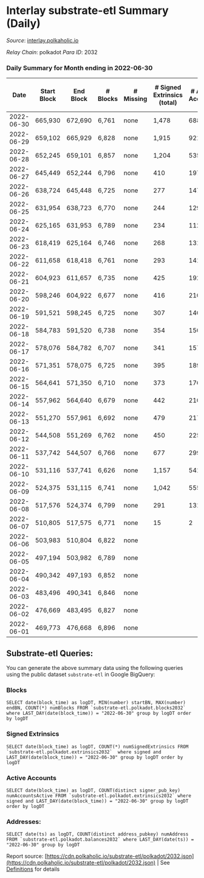# Interlay substrate-etl Summary (Daily)

_Source_: [interlay.polkaholic.io](https://interlay.polkaholic.io)

*Relay Chain*: polkadot
*Para ID*: 2032



### Daily Summary for Month ending in 2022-06-30


| Date | Start Block | End Block | # Blocks | # Missing | # Signed Extrinsics (total) | # Active Accounts | # Addresses with Balances | # Events | # Transfers | # XCM Transfers In | # XCM Transfers Out |
| ---- | ----------- | --------- | -------- | --------- | --------------------------- | ----------------- | ------------------------- | -------- | ----------- | ------------------ | ------------------- |
| 2022-06-30 | 665,930 | 672,690 | 6,761 | none  | 1,478 | 688 | 7,165 | 42,407 | 1,265 ($1,226,197.73) |   |   |
| 2022-06-29 | 659,102 | 665,929 | 6,828 | none  | 1,915 | 921 | 6,759 | 44,542 | 1,656 ($126,979.83) |   |   |
| 2022-06-28 | 652,245 | 659,101 | 6,857 | none  | 1,204 | 535 | 6,151 | 40,657 | 924 ($576,118.45) |   |   |
| 2022-06-27 | 645,449 | 652,244 | 6,796 | none  | 410 | 197 | 5,835 | 36,957 | 378 ($357,492.44) | 2 ($0.01) | 2 (-) |
| 2022-06-26 | 638,724 | 645,448 | 6,725 | none  | 277 | 147 | 5,727 | 35,224 | 151 ($1,535.15) |   |   |
| 2022-06-25 | 631,954 | 638,723 | 6,770 | none  | 244 | 129 | 5,713 | 35,293 | 126 ($3,437.28) |   |   |
| 2022-06-24 | 625,165 | 631,953 | 6,789 | none  | 234 | 112 | 5,713 | 35,508 | 158 ($1,405.63) | 2 ($11.98) | 4 ($8.68) |
| 2022-06-23 | 618,419 | 625,164 | 6,746 | none  | 268 | 131 | 5,688 | 35,583 | 200 ($7,357.73) |   |   |
| 2022-06-22 | 611,658 | 618,418 | 6,761 | none  | 293 | 141 | 5,646 | 35,670 | 168 ($7,479.53) |   |   |
| 2022-06-21 | 604,923 | 611,657 | 6,735 | none  | 425 | 192 | 5,626 | 36,326 | 222 ($12,966.05) |   |   |
| 2022-06-20 | 598,246 | 604,922 | 6,677 | none  | 416 | 210 | 5,596 | 35,892 | 237 ($4,095.84) | 1 ($9.72) | 1 ($9.17) |
| 2022-06-19 | 591,521 | 598,245 | 6,725 | none  | 307 | 140 | 5,566 | 35,632 | 166 ($12,026.94) |   |   |
| 2022-06-18 | 584,783 | 591,520 | 6,738 | none  | 354 | 150 | 5,546 | 36,028 | 229 ($7,681.14) |   |   |
| 2022-06-17 | 578,076 | 584,782 | 6,707 | none  | 341 | 157 | 5,517 | 35,944 | 199 ($2,512.78) |   |   |
| 2022-06-16 | 571,351 | 578,075 | 6,725 | none  | 395 | 189 | 5,484 | 36,229 | 229 ($5,742.83) |   |   |
| 2022-06-15 | 564,641 | 571,350 | 6,710 | none  | 373 | 176 | 5,450 | 36,075 | 222 ($17,199.77) |   |   |
| 2022-06-14 | 557,962 | 564,640 | 6,679 | none  | 442 | 210 | 5,394 | 36,561 | 281 ($8,864.84) |   |   |
| 2022-06-13 | 551,270 | 557,961 | 6,692 | none  | 479 | 217 | 5,323 | 36,762 | 273 ($6,869.46) |   |   |
| 2022-06-12 | 544,508 | 551,269 | 6,762 | none  | 450 | 225 | 5,254 | 37,050 | 310 ($7,244.00) |   |   |
| 2022-06-11 | 537,742 | 544,507 | 6,766 | none  | 677 | 299 | 5,153 | 38,686 | 395 ($29,308.90) |   |   |
| 2022-06-10 | 531,116 | 537,741 | 6,626 | none  | 1,157 | 541 | 5,000 | 41,117 | 625 ($43,772.52) |   |   |
| 2022-06-09 | 524,375 | 531,115 | 6,741 | none  | 1,042 | 555 | 4,787 | 43,921 | 1,080 ($828,024.59) |   |   |
| 2022-06-08 | 517,576 | 524,374 | 6,799 | none  | 291 | 131 | 4,306 | 68,375 | 8,550 ($2,509,883.66) |   |   |
| 2022-06-07 | 510,805 | 517,575 | 6,771 | none  | 15 | 2 | 52 | 27,144 | 9 ($55.61) |   |   |
| 2022-06-06 | 503,983 | 510,804 | 6,822 | none  |  |  | 42 | 27,295 |   |   |   |
| 2022-06-05 | 497,194 | 503,982 | 6,789 | none  |  |  | 42 | 27,159 |   |   |   |
| 2022-06-04 | 490,342 | 497,193 | 6,852 | none  |  |  | 42 | 27,412 |   |   |   |
| 2022-06-03 | 483,496 | 490,341 | 6,846 | none  |  |  | 42 | 27,388 |   |   |   |
| 2022-06-02 | 476,669 | 483,495 | 6,827 | none  |  |  | 42 | 27,312 |   |   |   |
| 2022-06-01 | 469,773 | 476,668 | 6,896 | none  |  |  | 42 | 27,588 |   |   |   |

## Substrate-etl Queries:
You can generate the above summary data using the following queries using the public dataset `substrate-etl` in Google BigQuery:


### Blocks
```
SELECT date(block_time) as logDT, MIN(number) startBN, MAX(number) endBN, COUNT(*) numBlocks FROM `substrate-etl.polkadot.blocks2032`  where LAST_DAY(date(block_time)) = "2022-06-30" group by logDT order by logDT
```


### Signed Extrinsics
```
SELECT date(block_time) as logDT, COUNT(*) numSignedExtrinsics FROM `substrate-etl.polkadot.extrinsics2032`  where signed and LAST_DAY(date(block_time)) = "2022-06-30" group by logDT order by logDT
```


### Active Accounts
```
SELECT date(block_time) as logDT, COUNT(distinct signer_pub_key) numAccountsActive FROM `substrate-etl.polkadot.extrinsics2032` where signed and LAST_DAY(date(block_time)) = "2022-06-30" group by logDT order by logDT
```


### Addresses:
```
SELECT date(ts) as logDT, COUNT(distinct address_pubkey) numAddress FROM `substrate-etl.polkadot.balances2032` where LAST_DAY(date(ts)) = "2022-06-30" group by logDT
```



Report source: [https://cdn.polkaholic.io/substrate-etl/polkadot/2032.json](https://cdn.polkaholic.io/substrate-etl/polkadot/2032.json) | See [Definitions](/DEFINITIONS.md) for details
